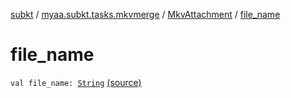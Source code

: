 [subkt](../../index.md) / [myaa.subkt.tasks.mkvmerge](../index.md) / [MkvAttachment](index.md) / [file_name](./file_name.md)

# file_name

`val file_name: `[`String`](https://kotlinlang.org/api/latest/jvm/stdlib/kotlin/-string/index.html) [(source)](https://github.com/Myaamori/SubKt/blob/0.1.4/src/main/kotlin/myaa/subkt/tasks/mkvmerge/mkvmerge.kt#L18)